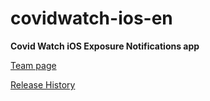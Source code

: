 # covidwatch-ios-en

**Covid Watch iOS Exposure Notifications app**

[Team page](https://www.notion.so/covidwatch/iOS-App-Development-Team-691c0e5c99a94c2c99e625286e32c197)

[Release History](https://docs.google.com/spreadsheets/d/1RnWr5qUdZqYV1AdJPxvFueIcHWfzSrcHNr9TmvGVpm8/edit?usp=sharing)
